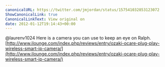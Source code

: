 ```yaml
---
canonicalURL: https://twitter.com/jmjordan/status/157541032853123072
ShowCanonicalLink: true
CanonicalLinkText: View original on
date: 2012-01-12T19:14:43+00:00
---
```

@laurenv1024 Here is a camera you can use to keep an eye on Ralph. [http://www.ilounge.com/index.php/reviews/entry/ozaki-ocare-plug-play-wireless-smart-ip-camera/](http://www.ilounge.com/index.php/reviews/entry/ozaki-ocare-plug-play-wireless-smart-ip-camera/)